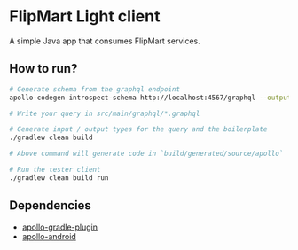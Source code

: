 # FlipMart Light client

A simple Java app that consumes FlipMart services.

## How to run?

```bash
# Generate schema from the graphql endpoint
apollo-codegen introspect-schema http://localhost:4567/graphql --output schema.json

# Write your query in src/main/graphql/*.graphql

# Generate input / output types for the query and the boilerplate
./gradlew clean build

# Above command will generate code in `build/generated/source/apollo`

# Run the tester client
./gradlew clean build run
```

## Dependencies

- [apollo-gradle-plugin](https://github.com/apollographql/apollo-android/tree/master/apollo-gradle-plugin)
- [apollo-android](https://github.com/apollographql/apollo-android)
